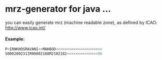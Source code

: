 # mrz-generator for java ...
you can easily generate mrz (machine readable zone),
as defined by ICAO: http://www.icao.int/ 



#### Example:

```java
P<IRNKHOSRAVANI<<MAHBOD<<<<<<<<<<<<<<<<<<<<<
S000200231IRN9002188M2102182<<<<<<<<<<<<<<06
```
